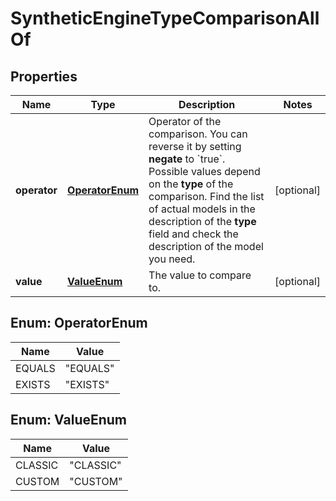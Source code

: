 

# SyntheticEngineTypeComparisonAllOf


## Properties

| Name | Type | Description | Notes |
|------------ | ------------- | ------------- | -------------|
|**operator** | [**OperatorEnum**](#OperatorEnum) | Operator of the comparison. You can reverse it by setting **negate** to &#x60;true&#x60;.   Possible values depend on the **type** of the comparison. Find the list of actual models in the description of the **type** field and check the description of the model you need. |  [optional] |
|**value** | [**ValueEnum**](#ValueEnum) | The value to compare to. |  [optional] |



## Enum: OperatorEnum

| Name | Value |
|---- | -----|
| EQUALS | &quot;EQUALS&quot; |
| EXISTS | &quot;EXISTS&quot; |



## Enum: ValueEnum

| Name | Value |
|---- | -----|
| CLASSIC | &quot;CLASSIC&quot; |
| CUSTOM | &quot;CUSTOM&quot; |



